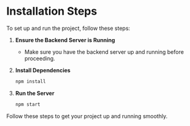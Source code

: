 # Installation Steps

To set up and run the project, follow these steps:

1. **Ensure the Backend Server is Running**

   - Make sure you have the backend server up and running before proceeding.

2. **Install Dependencies**

   ```sh
   npm install
   ```

3. **Run the Server**
   ```sh
   npm start
   ```

Follow these steps to get your project up and running smoothly.

